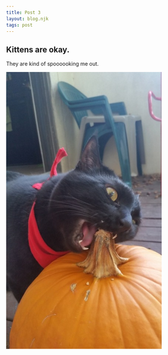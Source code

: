 ```yaml
---
title: Post 3
layout: blog.njk
tags: post
---
```


## Kittens are okay.

They are kind of spoooooking me out.

![spooky kitty](/images/kitty-4.jpg)